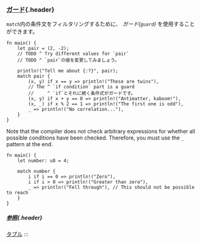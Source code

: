 ### [ガード](#ガード){.header}

`match`内の条件文をフィルタリングするために、 *ガード(`guard`)*
を使用することができます。

    fn main() {
        let pair = (2, -2);
        // TODO ^ Try different values for `pair`
        // TODO ^ `pair`の値を変更してみましょう。

        println!("Tell me about {:?}", pair);
        match pair {
            (x, y) if x == y => println!("These are twins"),
            // The ^ `if condition` part is a guard
            //     ^ `if`とそれに続く条件式がガードです。
            (x, y) if x + y == 0 => println!("Antimatter, kaboom!"),
            (x, _) if x % 2 == 1 => println!("The first one is odd"),
            _ => println!("No correlation..."),
        }
    }

Note that the compiler does not check arbitrary expressions for whether
all possible conditions have been checked. Therefore, you must use the
`_` pattern at the end.

    fn main() {
        let number: u8 = 4;

        match number {
            i if i == 0 => println!("Zero"),
            i if i > 0 => println!("Greater than zero"),
            _ => println!("Fell through"), // This should not be possible to reach
        }
    }

##### [参照](#参照){.header}

[タプル](../../primitives/tuples.html)
:::

